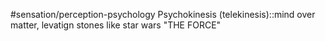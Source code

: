 #sensation/perception-psychology 
Psychokinesis (telekinesis)::mind over matter, levatign stones like star wars "THE FORCE"